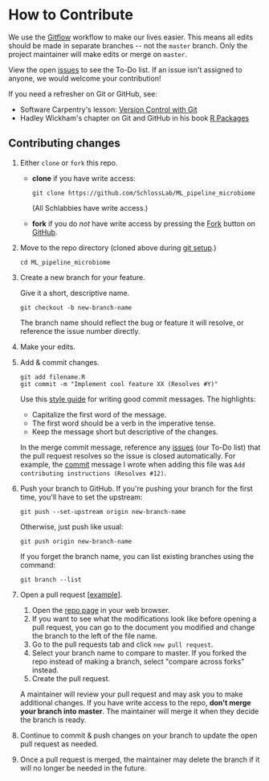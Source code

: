 # How to Contribute

We use the [Gitflow](https://www.atlassian.com/git/tutorials/comparing-workflows/feature-branch-workflow) workflow to make our lives easier.
This means all edits should be made in separate branches -- not the `master` branch.
Only the project maintainer will make edits or merge on `master`.

View the open [issues](https://github.com/SchlossLab/ML_pipeline_microbiome/issues) to see the To-Do list.
If an issue isn't assigned to anyone, we would welcome your contribution!

If you need a refresher on Git or GitHub, see:
- Software Carpentry's lesson: [Version Control with Git](http://swcarpentry.github.io/git-novice/)
- Hadley Wickham's chapter on Git and GitHub in his book [R Packages](http://r-pkgs.had.co.nz/git.html)

## Contributing changes

1. Either `clone` or `fork` this repo.
    - **clone** if you have write access:
        ```
        git clone https://github.com/SchlossLab/ML_pipeline_microbiome
        ```
        (All Schlabbies have write access.)

    - **fork** if you do _not_ have write access by pressing the [Fork]((https://help.github.com/en/articles/fork-a-repo)) button on [GitHub](https://github.com/SchlossLab/ML_pipeline_microbiome).

1. Move to the repo directory (cloned above during [git setup](#setup).)

    ```
    cd ML_pipeline_microbiome
    ```

1. Create a new branch for your feature.

    Give it a short, descriptive name.
    ```
    git checkout -b new-branch-name
    ```
    The branch name should reflect the bug or feature it will resolve, or reference the issue number directly.

1. Make your edits.

1. Add & commit changes.
    ```
    git add filename.R
    git commit -m "Implement cool feature XX (Resolves #Y)"
    ```
    Use this [style guide](https://chris.beams.io/posts/git-commit/) for writing good commit messages.
    The highlights:
    - Capitalize the first word of the message.
    - The first word should be a verb in the imperative tense.
    - Keep the message short but descriptive of the changes.

    In the merge commit message, reference any [issues](https://github.com/SchlossLab/ML_pipeline_microbiome/issues)
    (our To-Do list) that the pull request resolves so the issue is closed automatically.
    For example, the [commit](https://github.com/SchlossLab/ML_pipeline_microbiome/commit/b7d0c295b71994e83cdd5aec6b26eb881523efdb)
    message I wrote when adding this file was `Add contributing instructions (Resolves #12)`.

1. Push your branch to GitHub.
    If you're pushing your branch for the first time, you'll have to set the upstream:
    ```
    git push --set-upstream origin new-branch-name
    ```

    Otherwise, just push like usual:
    ```
    git push origin new-branch-name
    ```

    If you forget the branch name, you can list existing branches using the command:
    ```
    git branch --list
    ```

1. Open a pull request [[example](https://github.com/SchlossLab/ML_pipeline_microbiome/pull/1)].
    1. Open the [repo page](https://github.com/SchlossLab/ML_pipeline_microbiome) in your web browser.
    1. If you want to see what the modifications look like before opening a pull request, you can go to the document you
    modified and change the branch to the left of the file name.
    1. Go to the pull requests tab and click `new pull request`.
    1. Select your branch name to compare to master. If you forked the repo instead of making a branch, select "compare across
    forks" instead.
    1. Create the pull request.

    A maintainer will review your pull request and may ask you to make additional changes.
    If you have write access to the repo, **don't merge your branch into master**.
    The maintainer will merge it when they decide the branch is ready.

1. Continue to commit & push changes on your branch to update the open pull request as needed.

1. Once a pull request is merged, the maintainer may delete the branch if it will no longer be needed in the future.